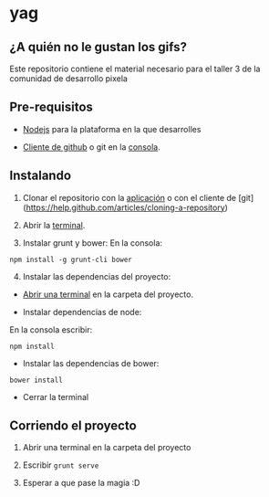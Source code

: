 # yag
## ¿A quién no le gustan los gifs?

Este repositorio contiene el material necesario para el taller 3 de la comunidad
de desarrollo pixela

## Pre-requisitos

* [Nodejs](https://nodejs.org/en/download/) para la plataforma en la que desarrolles

* [Cliente de github](https://desktop.github.com/) o git en la [consola](https://git-scm.com/download/win).


## Instalando
1. Clonar el repositorio con la [aplicación](https://www.youtube.com/watch?v=XdhuWDdu-rk) o con el cliente de [git] (https://help.github.com/articles/cloning-a-repository)
2. Abrir la [terminal](https://clouding.io/kb/abrir-consola-de-comandos-cmd-de-windows/).

3. Instalar grunt y bower:
En la consola:
```
npm install -g grunt-cli bower
```

4. Instalar las dependencias del proyecto:
  * [ Abrir una terminal](http://lecciones.batiburrillo.net/abrir-la-consola-de-comandos-desde-una-carpeta/) en la carpeta del proyecto.

  * Instalar dependencias de node:  

  En la consola escribir:
  ```
  npm install
  ```

  * Instalar las dependencias de bower:
  ```
  bower install
  ```

  * Cerrar la terminal

## Corriendo el proyecto

1. Abrir una terminal en la carpeta del proyecto

2. Escribir `grunt serve`

3. Esperar a que pase la magia :D
